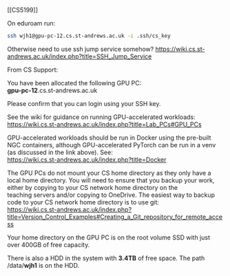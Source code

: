 [[CS5199]]

On eduroam run:
```zsh
ssh wjh1@gpu-pc-12.cs.st-andrews.ac.uk -i .ssh/cs_key
```

Otherwise need to use ssh jump service somehow? 
https://wiki.cs.st-andrews.ac.uk/index.php?title=SSH_Jump_Service

From CS Support:

You have been allocated the following GPU PC:  
**gpu-pc-12**.cs.st-andrews.ac.uk  
  
Please confirm that you can login using your SSH key.  
  
See the wiki for guidance on running GPU-accelerated workloads:  
https://wiki.cs.st-andrews.ac.uk/index.php?title=Lab_PCs#GPU_PCs  
  
GPU-accelerated workloads should be run in Docker using the pre-built NGC containers, although GPU-accelerated PyTorch can be run in a venv (as discussed in the link above). See:  
https://wiki.cs.st-andrews.ac.uk/index.php?title=Docker  
  
The GPU PCs do not mount your CS home directory as they only have a local home directory. You will need to ensure that you backup your work, either by copying to your CS network home directory on the teaching servers and/or copying to OneDrive. The easiest way to backup code to your CS network home directory is to use git:  
https://wiki.cs.st-andrews.ac.uk/index.php?title=Version_Control_Examples#Creating_a_Git_repository_for_remote_access  
  
Your home directory on the GPU PC is on the root volume SSD with just over 400GB of free capacity.   
  
There is also a HDD in the system with **3.4TB** of free space. The path /data/**wjh1** is on the HDD.
